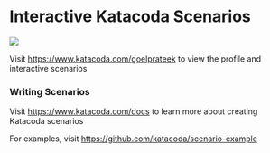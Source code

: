 # Interactive Katacoda Scenarios

[![](http://shields.katacoda.com/katacoda/goelprateek/count.svg)](https://www.katacoda.com/goelprateek "Get your profile on Katacoda.com")

Visit https://www.katacoda.com/goelprateek to view the profile and interactive scenarios

### Writing Scenarios
Visit https://www.katacoda.com/docs to learn more about creating Katacoda scenarios

For examples, visit https://github.com/katacoda/scenario-example
